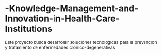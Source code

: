 # -Knowledge-Management-and-Innovation-in-Health-Care-Institutions
Este proyecto busca desarrolalr soluciones tecnologicas para la prevencion y tratamiento de enfermedades cronico-degenerativas
